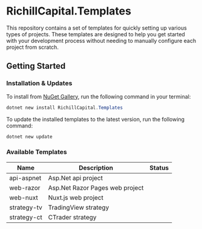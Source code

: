 # RichillCapital.Templates

This repository contains a set of templates for quickly setting up various types of projects. These templates are designed to help you get started with your development process without needing to manually configure each project from scratch.

## Getting Started

### Installation & Updates

To install from [NuGet Gallery](https://www.nuget.org/packages/RichillCapital.Templates), run the following command in your terminal:

```powershell
dotnet new install RichillCapital.Templates
```

To update the installed templates to the latest version, run the following command:

```powershell
dotnet new update
```

### Available Templates

| Name        | Description                     | Status |
| ----------- | ------------------------------- | ------ |
| api-aspnet  | Asp.Net api project             |        |
| web-razor   | Asp.Net Razor Pages web project |        |
| web-nuxt    | Nuxt.js web project             |        |
| strategy-tv | TradingView strategy            |        |
| strategy-ct | CTrader strategy                |        |
